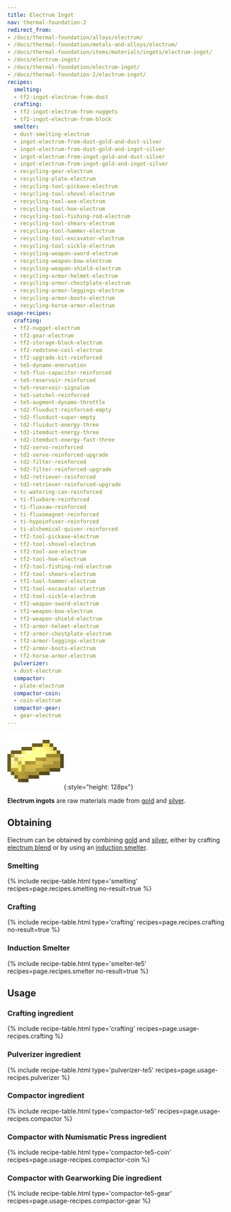 ```yaml
---
title: Electrum Ingot
nav: thermal-foundation-2
redirect_from:
- /docs/thermal-foundation/alloys/electrum/
- /docs/thermal-foundation/metals-and-alloys/electrum/
- /docs/thermal-foundation/items/materials/ingots/electrum-ingot/
- /docs/electrum-ingot/
- /docs/thermal-foundation/electrum-ingot/
- /docs/thermal-foundation-2/electrum-ingot/
recipes:
  smelting:
  - tf2-ingot-electrum-from-dust
  crafting:
  - tf2-ingot-electrum-from-nuggets
  - tf2-ingot-electrum-from-block
  smelter:
  - dust-smelting-electrum
  - ingot-electrum-from-dust-gold-and-dust-silver
  - ingot-electrum-from-dust-gold-and-ingot-silver
  - ingot-electrum-from-ingot-gold-and-dust-silver
  - ingot-electrum-from-ingot-gold-and-ingot-silver
  - recycling-gear-electrum
  - recycling-plate-electrum
  - recycling-tool-pickaxe-electrum
  - recycling-tool-shovel-electrum
  - recycling-tool-axe-electrum
  - recycling-tool-hoe-electrum
  - recycling-tool-fishing-rod-electrum
  - recycling-tool-shears-electrum
  - recycling-tool-hammer-electrum
  - recycling-tool-excavator-electrum
  - recycling-tool-sickle-electrum
  - recycling-weapon-sword-electrum
  - recycling-weapon-bow-electrum
  - recycling-weapon-shield-electrum
  - recycling-armor-helmet-electrum
  - recycling-armor-chestplate-electrum
  - recycling-armor-leggings-electrum
  - recycling-armor-boots-electrum
  - recycling-horse-armor-electrum
usage-recipes:
  crafting:
  - tf2-nugget-electrum
  - tf2-gear-electrum
  - tf2-storage-block-electrum
  - tf2-redstone-coil-electrum
  - tf2-upgrade-kit-reinforced
  - te5-dynamo-enervation
  - te5-flux-capacitor-reinforced
  - te5-reservoir-reinforced
  - te5-reservoir-signalum
  - te5-satchel-reinforced
  - te5-augment-dynamo-throttle
  - td2-fluxduct-reinforced-empty
  - td2-fluxduct-super-empty
  - td2-fluiduct-energy-three
  - td2-itemduct-energy-three
  - td2-itemduct-energy-fast-three
  - td2-servo-reinforced
  - td2-servo-reinforced-upgrade
  - td2-filter-reinforced
  - td2-filter-reinforced-upgrade
  - td2-retriever-reinforced
  - td2-retriever-reinforced-upgrade
  - tc-watering-can-reinforced
  - ti-fluxbore-reinforced
  - ti-fluxsaw-reinforced
  - ti-fluxomagnet-reinforced
  - ti-hypoinfuser-reinforced
  - ti-alchemical-quiver-reinforced
  - tf2-tool-pickaxe-electrum
  - tf2-tool-shovel-electrum
  - tf2-tool-axe-electrum
  - tf2-tool-hoe-electrum
  - tf2-tool-fishing-rod-electrum
  - tf2-tool-shears-electrum
  - tf2-tool-hammer-electrum
  - tf2-tool-excavator-electrum
  - tf2-tool-sickle-electrum
  - tf2-weapon-sword-electrum
  - tf2-weapon-bow-electrum
  - tf2-weapon-shield-electrum
  - tf2-armor-helmet-electrum
  - tf2-armor-chestplate-electrum
  - tf2-armor-leggings-electrum
  - tf2-armor-boots-electrum
  - tf2-horse-armor-electrum
  pulverizer:
  - dust-electrum
  compactor:
  - plate-electrum
  compactor-coin:
  - coin-electrum
  compactor-gear:
  - gear-electrum
---
```


![Electrum ingot](/assets/images/thermal-foundation-2/ingot-electrum.png){:style="height: 128px"}


**Electrum ingots** are raw materials made from
[gold](https://minecraft.gamepedia.com/Gold_Ingot) and
[silver](/docs/1.12/thermal-foundation-2/silver-ingot/).


Obtaining
---------

Electrum can be obtained by combining
[gold](https://minecraft.gamepedia.com/Gold_Ingot) and
[silver](/docs/1.12/thermal-foundation-2/silver-ingot/), either by crafting [electrum
blend](/docs/1.12/thermal-foundation-2/electrum-blend/) or by using an [induction
smelter](/docs/1.12/thermal-expansion-5/induction-smelter/).

### Smelting
{% include recipe-table.html type='smelting' recipes=page.recipes.smelting no-result=true %}

### Crafting
{% include recipe-table.html type='crafting' recipes=page.recipes.crafting no-result=true %}

### Induction Smelter
{% include recipe-table.html type='smelter-te5' recipes=page.recipes.smelter no-result=true %}


Usage
-----

### Crafting ingredient
{% include recipe-table.html type='crafting' recipes=page.usage-recipes.crafting %}

### Pulverizer ingredient
{% include recipe-table.html type='pulverizer-te5' recipes=page.usage-recipes.pulverizer %}

### Compactor ingredient
{% include recipe-table.html type='compactor-te5' recipes=page.usage-recipes.compactor %}

### Compactor with Numismatic Press ingredient
{% include recipe-table.html type='compactor-te5-coin' recipes=page.usage-recipes.compactor-coin %}

### Compactor with Gearworking Die ingredient
{% include recipe-table.html type='compactor-te5-gear' recipes=page.usage-recipes.compactor-gear %}
